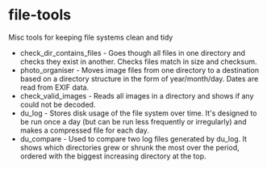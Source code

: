 file-tools
==========

Misc tools for keeping file systems clean and tidy

 * check_dir_contains_files - Goes though all files in one directory and checks they exist in another. Checks files match in size and checksum.
 * photo_organiser - Moves image files from one directory to a destination based on a directory structure in the form of year/month/day. Dates are read from EXIF data.
 * check_valid_images - Reads all images in a directory and shows if any could not be decoded.
 * du_log - Stores disk usage of the file system over time. It's designed to be run once a day (but can be run less frequently or irregularly) and makes a compressed file for each day.
 * du_compare - Used to compare two log files generated by du_log. It shows which directories grew or shrunk the most over the period, ordered with the biggest increasing directory at the top.
